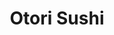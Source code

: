 ---
layout: place
title: "Otori Sushi"
permalink: /washington/spokane/otori-sushi.html
stateAbbr: WA
stateName: Washington
cityName: Spokane
place_id: ChIJkc90iFMZnlQReSBkV9JlX9U
photos:
  - name: >-
      places/ChIJkc90iFMZnlQReSBkV9JlX9U/photos/AeeoHcI4QDu_7WqTYkC9eJ86IabWyR0FKTwUCNvy5zuiT3qRVNPS5zph1ieCOs0XTH8HWz59Y3H39MsFesLdXgo_nf8QUtWq7L_v7-znBK9Z_TtsKh4846cbZraTJoLGavonHgKWq3whMqy14ffe9m3ULj-hEkBIoFa6kwFU23_lPWzqF8kM9dNVpDhXJvRrHlzt8DHjZO4vOKgtXOs7Hnjy4b3lmHQOKWEIDcZ8FWfy6trxOmQjimTnoQJW8JDK6ii0vgknYvA5HK_NYnkvCzefBJ_hO9y3SZ_gZN7s3omg5-qFXIiBvu4sp2LwqZDDGXJvHgHojJ02pZtP6dP_DlrXE3fN8x4TtSyosLJTB3a9zKOPTTNPlE9tOLNXTEoTfmGt9oQe2LeHw0sW5IJhqx5uD14KRs1xEQTIy56ceO6Xxu-e-xJe
    widthPx: 4032
    heightPx: 1960
    authorAttributions:
      - displayName: Hamid Hajjafari
        uri: https://maps.google.com/maps/contrib/109611474344357645085
        photoUri: >-
          https://lh3.googleusercontent.com/a-/ALV-UjUEmdWokQ73iIZAvYOFUdsnKZwOHOWDpcV2Fs0v00qKicYHZ8eIfQ=s100-p-k-no-mo
    flagContentUri: >-
      https://www.google.com/local/imagery/report/?cb_client=maps_api_places.places_api&image_key=!1e10!2sCIHM0ogKEICAgICa8O7MrgE&hl=en-US
    googleMapsUri: >-
      https://www.google.com/maps/place//data=!3m4!1e2!3m2!1sCIHM0ogKEICAgICa8O7MrgE!2e10!4m2!3m1!1s0x549e19538874cf91:0xd55f65d257642079
  - name: >-
      places/ChIJkc90iFMZnlQReSBkV9JlX9U/photos/AeeoHcJwrS_AyMVYxJH1-D-SDyGyMYXyStNVbDUxassDsLPzbqaVfiJcBqR8_Lvs_OG66viTo9PxmN2kE7TPkoB8qpBspobwO8yPgvbNUuDMzUBdBP-id8sFP3MVB8DCRPy7xSEm3WRszxCyR1AtE1L6F5sZMpwezd21RMImpuVWsDJySrqecFT90gW3Wyqn-Bus15Fgz5YAyx7-WvqUIemoJk-n7YiAm2PYA6rvZuDMZrifA9DV14blZmqHc_zhKVzW1SZadPbqwSR5FIl-5LTMlTARnQcFxDkkrjYGXlGeD6EfawmY0N9jSH1on3S65l-4GYMCjmeuBlkr7i0qwN0Mxrv03H6qGpw0r0yKg1MuxCy-7BzZXOSd3k3eu9fGHLuJhwewiqzT03kK7OxTRvagPp0ZtdwgXRoL8fJqekN3RoDdJoKY
    widthPx: 4000
    heightPx: 2252
    authorAttributions:
      - displayName: Beth Washington
        uri: https://maps.google.com/maps/contrib/107691139027694431981
        photoUri: >-
          https://lh3.googleusercontent.com/a/ACg8ocLhSEChDCGBEtTKLlbudJZBv2cnE810S9Dv9Sc1YDeFsI7s5w=s100-p-k-no-mo
    flagContentUri: >-
      https://www.google.com/local/imagery/report/?cb_client=maps_api_places.places_api&image_key=!1e10!2sCIHM0ogKEICAgIC1oIKWiwE&hl=en-US
    googleMapsUri: >-
      https://www.google.com/maps/place//data=!3m4!1e2!3m2!1sCIHM0ogKEICAgIC1oIKWiwE!2e10!4m2!3m1!1s0x549e19538874cf91:0xd55f65d257642079
  - name: >-
      places/ChIJkc90iFMZnlQReSBkV9JlX9U/photos/AeeoHcLnLb09UEq1Gx3LlBefE1H6tG27cdfLa5RS2UjbI8F3cTX9i8UzxxCOEbzkNpuVAfQ0EPC8n6USCs6-MIarDjLxPmMyWLN2YoPQigFS6Z-o6Gv7IcDKG6-eb-PJOIKu2siOGRaWrlzPFPbhBnOtn61XRt4Pcrye_3o6WaMBFCrPiepQXpoC8q4YkQTuWBd9fOyknnzc9TYCSmOwxl4SHEo7EW4YX8vhxYtSWiiv4l2k4vHUGaNSixS7VrcokfU6MFw2hpOHfcq9sjfYN9xCEV-PsbF-LqpE0fveRGTcPgQh1QD6Qu3LdXK4M1sld7ScIvHUJT4gfuPjr7lPCdsKk96xu_BGx1YHvnFX-1KUwjp1rTGAXBNkTcrEdfhoDHNMtpNk0TjtQQshluYurMcpZYKsIvyvoSGTB3Ja0aawKcn56mIa
    widthPx: 3253
    heightPx: 1697
    authorAttributions:
      - displayName: Jason Romesburg
        uri: https://maps.google.com/maps/contrib/104565949660002626834
        photoUri: >-
          https://lh3.googleusercontent.com/a-/ALV-UjXhXssXjdey7ZkDz6O0huu6aKQ_Ok7-r0ZiM9cptFSA-zV2RAY=s100-p-k-no-mo
    flagContentUri: >-
      https://www.google.com/local/imagery/report/?cb_client=maps_api_places.places_api&image_key=!1e10!2sCIHM0ogKEICAgIDq6bOmgAE&hl=en-US
    googleMapsUri: >-
      https://www.google.com/maps/place//data=!3m4!1e2!3m2!1sCIHM0ogKEICAgIDq6bOmgAE!2e10!4m2!3m1!1s0x549e19538874cf91:0xd55f65d257642079
  - name: >-
      places/ChIJkc90iFMZnlQReSBkV9JlX9U/photos/AeeoHcK3MIPqb2GfpZrdH77vv_E6SL4VjH4h9DWZmx6ZRamI1vydJIbtVQ-RESmP-Lm5NqVlsTICWTdFhbhFYy5Ejxg56j3TxW98JvSnwWyFyS10qDQ89YSd_EyANzdomRpECGsWzZioyEpAFPOif2g-PXOSdOVZd1AeNf1P0SwX9BApYZv9GQgvT8PfsGax4gReTfqiPtDseBFnkb--q-gO33_A6Jj0OUzD4At3mGlmDbvlpyemvtGavA3FFEBRMwsZNt78U_4RcMQMJkmatc8i7KUqqlmzc2_XG7ComZ6QpBHZUrS17kM-92moiIIarhW42EszSZa8wQo8tbXVB30WZiTuHptAEGjEtTw8QCeasNT7zAOUOapMC3zPA8eBu72wcvtKzAVjlMVkGBHQDAWD3zCwCcV0gVuy_7C4xI__RDjOuAxs
    widthPx: 4032
    heightPx: 3024
    authorAttributions:
      - displayName: David Kusel
        uri: https://maps.google.com/maps/contrib/115024763205768992730
        photoUri: >-
          https://lh3.googleusercontent.com/a-/ALV-UjXn3Cw9duceQTf7wQmMKbyrObvp9TqtoqWz3QLr-lEVhzrE4cpW=s100-p-k-no-mo
    flagContentUri: >-
      https://www.google.com/local/imagery/report/?cb_client=maps_api_places.places_api&image_key=!1e10!2sCIHM0ogKEICAgID0_9D1xAE&hl=en-US
    googleMapsUri: >-
      https://www.google.com/maps/place//data=!3m4!1e2!3m2!1sCIHM0ogKEICAgID0_9D1xAE!2e10!4m2!3m1!1s0x549e19538874cf91:0xd55f65d257642079
  - name: >-
      places/ChIJkc90iFMZnlQReSBkV9JlX9U/photos/AeeoHcIr3GmzTGB1ClRQH8HkFOiwYHLCjMeRaE7kcciqNYxctJhqjWGP7-anXyWxcrWBuup0deOoDMd6AAYj7QGKA9FeWQlu8IqY7w1uEmJDVas_QvXt6yFcwxKzPGwkgYSC-5c86thzUY8_lNei3X0qjLJI0BZ5CIv9RuXuRqWEnmX0Li9X-5h8bT3ZKeIkzhZNrKWy6wer0-N40NdkjwAZqL0HHUqbTZtSRUQfFJVRDH7h4g5fEpGVjWCQmu9SxRHU5YvLt7Mr8IyICrfU1X1wMe7d1VPmxQdT2d-t3hZyJg-jJ4xjRIy8afF6JcYJRDrPWzqvCyGw19sIgRNY2xWHHThV8kQV33vZg-e6PU-md6trijVe0K21qwaSoPDNQht_wr4Kk2RoDCrp3c2F4SoQQIW7pcWxaIytetG4Ik-oPNA
    widthPx: 4000
    heightPx: 2252
    authorAttributions:
      - displayName: Beth Washington
        uri: https://maps.google.com/maps/contrib/107691139027694431981
        photoUri: >-
          https://lh3.googleusercontent.com/a/ACg8ocLhSEChDCGBEtTKLlbudJZBv2cnE810S9Dv9Sc1YDeFsI7s5w=s100-p-k-no-mo
    flagContentUri: >-
      https://www.google.com/local/imagery/report/?cb_client=maps_api_places.places_api&image_key=!1e10!2sCIHM0ogKEICAgIC1oIKWSw&hl=en-US
    googleMapsUri: >-
      https://www.google.com/maps/place//data=!3m4!1e2!3m2!1sCIHM0ogKEICAgIC1oIKWSw!2e10!4m2!3m1!1s0x549e19538874cf91:0xd55f65d257642079
  - name: >-
      places/ChIJkc90iFMZnlQReSBkV9JlX9U/photos/AeeoHcIeQrg-A1EisxzmxrGBPJb9Eiu-8AO7b81d276renwLjo2fNpIqXsH_KciG29BPuf_aKqHVi3EdA0dHomuhkk5inyvzWM4GCsIpr56BJm-T1nJ6OSUAmpEqMi4fcpjUtrUEoVYtvRY4c5Oua7pf-r28hSZF8Ja2JndLumTBbs0I9V7PbR9pWzW0u_ZDOXxrc-kyXaq9QjugKUOb1g-5qgxuBxyCC1v_pzHNVCloPBlq5wm6AgA1x4qKwlBI-fJdLuEmrHZzmmT-9D_Btz3vYsY_QEwfJJW3AEjGYfu9iQ8DN5d7mpVJGvKWGsWPSZATsMoetU1v39k9RxejFd66QAVhXJl0tJ-x1nTskE5SupewpEqsZIQwJ7FD5ptW6M0ilmYxCKQzNnGxPzWh0Gp-hJCsaeKkkXCJhRzAJwVM0c7gidY
    widthPx: 3024
    heightPx: 4032
    authorAttributions:
      - displayName: David Kusel
        uri: https://maps.google.com/maps/contrib/115024763205768992730
        photoUri: >-
          https://lh3.googleusercontent.com/a-/ALV-UjXn3Cw9duceQTf7wQmMKbyrObvp9TqtoqWz3QLr-lEVhzrE4cpW=s100-p-k-no-mo
    flagContentUri: >-
      https://www.google.com/local/imagery/report/?cb_client=maps_api_places.places_api&image_key=!1e10!2sCIHM0ogKEICAgID0_9D1ogE&hl=en-US
    googleMapsUri: >-
      https://www.google.com/maps/place//data=!3m4!1e2!3m2!1sCIHM0ogKEICAgID0_9D1ogE!2e10!4m2!3m1!1s0x549e19538874cf91:0xd55f65d257642079
  - name: >-
      places/ChIJkc90iFMZnlQReSBkV9JlX9U/photos/AeeoHcJMbklnn2OCM9pR500Ge3JtUFQCqg3Q_p005A0aB23XGJh8y0ct0Ra4wXRKDiyTHmMtTVFxJDFOy8_DLGRVwTyzPgdG5f3G2GWlQcdfJR0AQMhyol7ejn2WUOofSdD_B4zXdNvqFFsBkQ_tTf79b1Mdzk9ZyNcRFEhKqo7Lj4wcn0pLrOhCcIMpwn8TTgRmwGJrUiUCvcTNiSluBnvhHkBNM0fVcpVQ05iVroVTpvk3W5RGU9Tsa73dQ4H5y-GR27K7fxYHlXcBhc9gqMy-aPacktWzBQ0pEhEZr3Rytbvk1V6WZ5Pcr2HFZP0ceYtnwDS8wVIFcJ_BXpOyToVXdIdRDpQLq2fWj9dEDwSlMOZl-kR5wVieBa-bzQ1AUXVJVvr0h-mMedmK0UyWCoK8z3vZJW9gnHNy-2I7HPzkLNThvzO5
    widthPx: 4032
    heightPx: 3024
    authorAttributions:
      - displayName: Benjamin Raugust
        uri: https://maps.google.com/maps/contrib/104759844019059318776
        photoUri: >-
          https://lh3.googleusercontent.com/a-/ALV-UjU5ujPaQDi7Tw147tW8uKWLJ43FNo6QuE3rAcH4pra1YkGjf20=s100-p-k-no-mo
    flagContentUri: >-
      https://www.google.com/local/imagery/report/?cb_client=maps_api_places.places_api&image_key=!1e10!2sCIHM0ogKEICAgIC86oz2qQE&hl=en-US
    googleMapsUri: >-
      https://www.google.com/maps/place//data=!3m4!1e2!3m2!1sCIHM0ogKEICAgIC86oz2qQE!2e10!4m2!3m1!1s0x549e19538874cf91:0xd55f65d257642079
  - name: >-
      places/ChIJkc90iFMZnlQReSBkV9JlX9U/photos/AeeoHcJ4maF_ye4whoPJN4nzBu40bHAsEkkzxINervL1UNeVF0TSIx8XwaT6q6Y3_vrOm5qfYm0Memj2Dha50To_UaLXiLVC6GjlPm6vEnYSE2neWWhgjnyf-pDRDBiDpEGvUeTskvM8tW0Clg2S85zNIYW57o-u8AvhKsYiNz5BxA7xOJtEKpuNqilDO0XeQ4ufdgQTHjPChrJ3q37q33aWiROCRNvEjMXYprq3F-oaXsMh3Yz-xmrgEMWmzlxF6_YO7Bh48YBv4z2U-2stgPWcQgVPFfeeTYLnUTfV5aPUgfbv6fwHn7zR2kRrAQxKzGHn4jTLWK2lEyz3N_jsNuK9bqI--RjYZUVSQgX2KD-p2IaiRLhbrQwWgAcUvMMF9YC7GT2k2uOwCv88n5EADMlJie_Y8Ud3AAA83IJx2QtOYdFX0w
    widthPx: 4080
    heightPx: 3072
    authorAttributions:
      - displayName: Erin Muat
        uri: https://maps.google.com/maps/contrib/110583114929164513642
        photoUri: >-
          https://lh3.googleusercontent.com/a-/ALV-UjXBuxPHvG81K5Pm5fmue48WZNcGDeGQehmxbXJfctrZLytQNmXHDQ=s100-p-k-no-mo
    flagContentUri: >-
      https://www.google.com/local/imagery/report/?cb_client=maps_api_places.places_api&image_key=!1e10!2sCIHM0ogKEICAgIDJjOr-ag&hl=en-US
    googleMapsUri: >-
      https://www.google.com/maps/place//data=!3m4!1e2!3m2!1sCIHM0ogKEICAgIDJjOr-ag!2e10!4m2!3m1!1s0x549e19538874cf91:0xd55f65d257642079
  - name: >-
      places/ChIJkc90iFMZnlQReSBkV9JlX9U/photos/AeeoHcKXRIQxXBVJgrXqRGp_Q4HHfavVKZFIPEMwqQxxmCYKh4isTVhd-wwblhfRC4iK_Tr18ohWseWdv0u6luBJ-0TEVtLjHMcrXxFzqXzWZ4rWitBKSciI3wyzK6Dp-eposRlNebnwrg0_KDz9uPBNtQjDPKhYKSs1rrxkaqW1qKiYtp_LRBum6XOK749gRHt0gDWlnUtie8MjvhCafsk7efm3XFOu6LQ9og-A6nciC8z-juQtZo16FdcBNYpNkTwTvX00hVRjY85XydE3xF4elYElHeSXdadbe6hi3rFnT3l__2ZiK2y-LJb-tLKLK06qqxXan2GTB5DS3K6OQVGjJbHwck_rypYf55Shv5QKciNerTjghho9a_G0zSxfFbOATlFHsuTckfGl3yvsZGs3OF9pGJU3XFXaGtC0dN-52hJiEQmq
    widthPx: 1800
    heightPx: 4000
    authorAttributions:
      - displayName: Steve Thompson
        uri: https://maps.google.com/maps/contrib/103808585404343124936
        photoUri: >-
          https://lh3.googleusercontent.com/a-/ALV-UjVtuwm4iZw88ZrpMjZ5sjOkfOiiYvFZ10END7Q6-5W9b2SWjY_L=s100-p-k-no-mo
    flagContentUri: >-
      https://www.google.com/local/imagery/report/?cb_client=maps_api_places.places_api&image_key=!1e10!2sCIHM0ogKEICAgICTnvyegQE&hl=en-US
    googleMapsUri: >-
      https://www.google.com/maps/place//data=!3m4!1e2!3m2!1sCIHM0ogKEICAgICTnvyegQE!2e10!4m2!3m1!1s0x549e19538874cf91:0xd55f65d257642079
  - name: >-
      places/ChIJkc90iFMZnlQReSBkV9JlX9U/photos/AeeoHcJsEKJniay2o4FoCDiS4mx1QmaD8UpPfWQ6eU52usexgIiU09_B0bnYWZX9ziHJ231fBokXe7VJs1BkxqjmXmk8uUL8bEiuCX-g0B9F6KPYsybnVpVGnnEQBOFFOHuZ4nksqb0Xgw4DpRm0ftrWi9Bpc8pLBCc_DNthadPCAeHZg9o4RZ1Q1Gh6BwbH2jHrjzmAX6OFnlGlDxeq-nbie1qKXn14Nm6Vz-TMUo7y4y_pWZ9eEt-DZG9udxtNE4beftHDVYsD9Jv2rmZHilyvGcSrFDL2Gf5nKkritLhEKbikT9t4_Hzmw8cIp5XCC9Xx63ZjuJwFfivI3iphRRicNJECS4eUdm0Lok1Y1uhpffYQvoymNpmkavcEzmJkuV355S_5HWCWOTouA2SETfa_BGRc1_GPz_oii3MxryBBBTTZW0WQ
    widthPx: 4032
    heightPx: 2268
    authorAttributions:
      - displayName: Christian Strutz
        uri: https://maps.google.com/maps/contrib/106181466728433305091
        photoUri: >-
          https://lh3.googleusercontent.com/a-/ALV-UjUlCN1dO-hiLKGrZEiwnDCwlqUS2e6-HcBCB5QyM2xJ09Sk81Q=s100-p-k-no-mo
    flagContentUri: >-
      https://www.google.com/local/imagery/report/?cb_client=maps_api_places.places_api&image_key=!1e10!2sCIHM0ogKEICAgICZl4-p1QE&hl=en-US
    googleMapsUri: >-
      https://www.google.com/maps/place//data=!3m4!1e2!3m2!1sCIHM0ogKEICAgICZl4-p1QE!2e10!4m2!3m1!1s0x549e19538874cf91:0xd55f65d257642079
address: 829 E Boone Ave suite b, Spokane, WA 99202, USA
street: 829 E Boone Ave suite b
city: Spokane
state: WA
zip: '99202'
country: USA
neighborhood: Logan
latitude: '47.668906'
longitude: '-117.396740'
accessibility_options:
  wheelchairAccessibleParking: true
  wheelchairAccessibleEntrance: true
  wheelchairAccessibleSeating: true
business_status: OPERATIONAL
name: Otori Sushi
google_maps_links:
  directionsUri: >-
    https://www.google.com/maps/dir//''/data=!4m7!4m6!1m1!4e2!1m2!1m1!1s0x549e19538874cf91:0xd55f65d257642079!3e0
  placeUri: https://maps.google.com/?cid=15375119606949879929
  writeAReviewUri: >-
    https://www.google.com/maps/place//data=!4m3!3m2!1s0x549e19538874cf91:0xd55f65d257642079!12e1
  reviewsUri: >-
    https://www.google.com/maps/place//data=!4m4!3m3!1s0x549e19538874cf91:0xd55f65d257642079!9m1!1b1
  photosUri: >-
    https://www.google.com/maps/place//data=!4m3!3m2!1s0x549e19538874cf91:0xd55f65d257642079!10e5
primary_type: Sushi Restaurant
opening_hours:
  regular: null
  current: null
secondary_opening_hours:
  regular:
    weekdayDescriptions: null
    type: null
  current:
    weekdayDescriptions: null
    type: null
phone: null
price_level: null
price_range: null
rating: null
rating_count: 0
website: null
description: null
reviews: null
parking_options: null
payment_options: null
allow_dogs: null
curbside_pickup: null
delivery: null
dine_in: null
good_for_children: null
good_for_groups: null
good_for_sports: null
live_music: null
menu_for_children: null
outdoor_seating: null
reservable: null
restroom: null
serves_beer: null
serves_breakfast: null
serves_brunch: null
serves_cocktails: null
serves_coffee: null
serves_dinner: null
serves_dessert: null
serves_lunch: null
serves_vegetarian_food: null
serves_wine: null
takeout: null
slug: Otori-Sushi

---